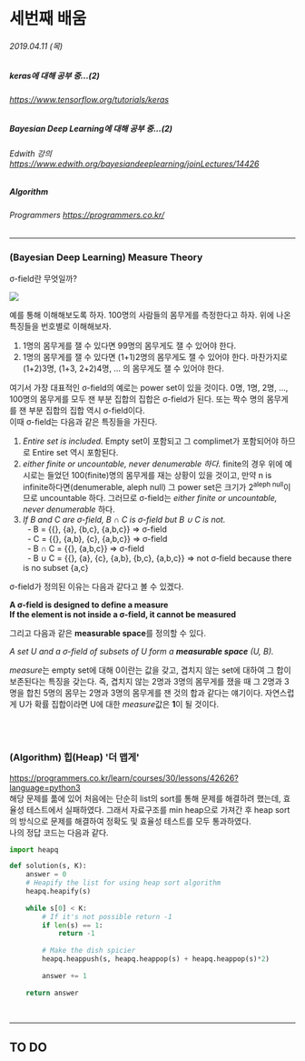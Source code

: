 # 세번째 배움
###### 2019.04.11 (목)
##### keras에 대해 공부 중...(2)
###### https://www.tensorflow.org/tutorials/keras
##### Bayesian Deep Learning에 대해 공부 중...(2)
###### Edwith 강의 https://www.edwith.org/bayesiandeeplearning/joinLectures/14426
##### Algorithm
###### Programmers https://programmers.co.kr/
-----


### (Bayesian Deep Learning) Measure Theory

σ-field란 무엇일까?
  
![](https://t1.daumcdn.net/cfile/tistory/99CE204F5B2F4C402C)
    
예를 통해 이해해보도록 하자. 100명의 사람들의 몸무게를 측정한다고 하자. 위에 나온 특징들을 번호별로 이해해보자.  

1. 1명의 몸무게를 잴 수 있다면 99명의 몸무게도 잴 수 있어야 한다.
2. 1명의 몸무게를 잴 수 있다면 (1+1)2명의 몸무게도 잴 수 있어야 한다. 마찬가지로 (1+2)3명, (1+3, 2+2)4명, ... 의 몸무게도 잴 수 있어야 한다.  

여기서 가장 대표적인 σ-field의 예로는 power set이 있을 것이다. 0명, 1명, 2명, ..., 100명의 몸무게를 모두 잰 부분 집합의 집합은 σ-field가 된다. 또는 짝수 명의 몸무게를 잰 부분 집합의 집합 역시 σ-field이다.  
이때 σ-field는 다음과 같은 특징들을 가진다.  

1. *Entire set is included.* Empty set이 포함되고 그 complimet가 포함되어야 하므로 Entire set 역시 포함된다. 
2. *either finite or uncountable, never denumerable 하다.*  finite의 경우 위에 예시로는 들었던 100(finite)명의 몸무게를 재는 상황이 있을 것이고, 만약 n is infinite하다면(denumerable, aleph null) 그 power set은 크기가 2<sup>aleph null</sup>이므로 uncountable 하다. 그러므로 σ-field는 *either finite or uncountable, never denumerable* 하다.
3. *If B and C are σ-field, B ∩ C is σ-field but B ∪ C is not.*  
  &nbsp; \- B = {{}, {a}, {b,c}, {a,b,c}} => σ-field  
  &nbsp; \- C = {{}, {a,b}, {c}, {a,b,c}} => σ-field  
  &nbsp; \- B ∩ C = {{}, {a,b,c}} => σ-field  
  &nbsp; \- B ∪ C = {{}, {a}, {c}, {a,b}, {b,c}, {a,b,c}} => not σ-field because there is no subset {a,c}  
  
σ-field가 정의된 이유는 다음과 같다고 볼 수 있겠다.  
  
**A σ-field is designed to define a measure**  
**If the element is not inside a σ-field, it cannot be measured**  
  
그리고 다음과 같은 **measurable space**를 정의할 수 있다.  
  
*A set U and a  σ-field of subsets of U form a **measurable space** (U, B).*
  
*measure*는 empty set에 대해 0이란는 값을 갖고, 겹치지 않는 set에 대하여 그 합이 보존된다는 특징을 갖는다. 즉, 겹치지 않는 2명과 3명의 몸무게를 쟀을 때 그 2명과 3명을 합친 5명의 몸무는 2명과 3명의 몸무게를 잰 것의 합과 같다는 얘기이다. 자연스럽게 U가 확률 집합이라면 U에 대한 *measure*값은 **1**이 될 것이다.

<br>
<br>

### (Algorithm) 힙(Heap) '더 맵게'

https://programmers.co.kr/learn/courses/30/lessons/42626?language=python3  
해당 문제를 풂에 있어 처음에는 단순히 list의 sort를 통해 문제를 해결하려 했는데, 효율성 테스트에서 실패하였다. 그래서 자료구조를 min heap으로 가져간 후 heap sort의 방식으로 문제를 해결하여 정확도 및 효율성 테스트를 모두 통과하였다.  
나의 정답 코드는 다음과 같다.

```python
import heapq

def solution(s, K):
    answer = 0
    # Heapify the list for using heap sort algorithm
    heapq.heapify(s)
    
    while s[0] < K:
        # If it's not possible return -1
        if len(s) == 1:
            return -1
        
        # Make the dish spicier
        heapq.heappush(s, heapq.heappop(s) + heapq.heappop(s)*2)
        
        answer += 1
        
    return answer
```

<br>

---------
## TO DO
